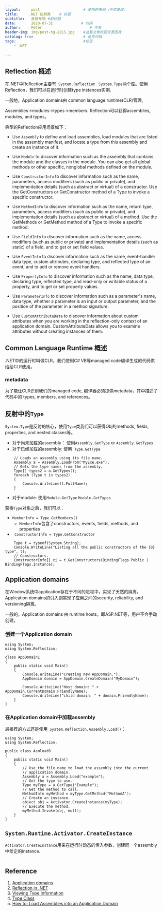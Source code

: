 ```yaml
---
layout:     post                    # 使用的布局（不需要改）
title:     .NET 反射类    # 标题 
subtitle:   反射专场 #副标题
date:       2020-07-31             # 时间
author:     Peter                      # 作者
header-img: img/post-bg-2015.jpg    #这篇文章标题背景图片
catalog: true                       # 是否归档
tags:                               #标签
    - .NET
    
---
```


## Reflection 概述

在.NET中Reflection主要有` System.Reflection`  ` System.Type`两个库。使用Reflection，我们可以在运行时创建type instances实例.  

一般地，Application domains由 common language runtime(CLR)管理。  

Assemblies->modules->types->members. Reflection可以获得assemblies, modules, and types。  

典型的Reflection应用场景如下：  

+ Use `Assembly` to define and load assemblies, load modules that are listed in the assembly manifest, and locate a type from this assembly and create an instance of it.

+ Use `Module` to discover information such as the assembly that contains the module and the classes in the module. You can also get all global methods or other specific, nonglobal methods defined on the module.

+ Use `ConstructorInfo` to discover information such as the name, parameters, access modifiers (such as public or private), and implementation details (such as abstract or virtual) of a constructor. Use the GetConstructors or GetConstructor method of a Type to invoke a specific constructor.

+ Use `MethodInfo` to discover information such as the name, return type, parameters, access modifiers (such as public or private), and implementation details (such as abstract or virtual) of a method. Use the GetMethods or GetMethod method of a Type to invoke a specific method.

+ Use `FieldInfo` to discover information such as the name, access modifiers (such as public or private) and implementation details (such as static) of a field, and to get or set field values.

+ Use `EventInfo` to discover information such as the name, event-handler data type, custom attributes, declaring type, and reflected type of an event, and to add or remove event handlers.

+ Use `PropertyInfo` to discover information such as the name, data type, declaring type, reflected type, and read-only or writable status of a property, and to get or set property values.

+ Use `ParameterInfo` to discover information such as a parameter's name, data type, whether a parameter is an input or output parameter, and the position of the parameter in a method signature.

+ Use `CustomAttributeData` to discover information about custom attributes when you are working in the reflection-only context of an application domain. CustomAttributeData allows you to examine attributes without creating instances of them.

## Common Language Runtime 概述

.NET中的运行时叫做CLR。我们使用C# VB等managed code编译生成的代码供给给CLR使用。  

### metadata

为了能让CLR识别我们的managed code, 编译器必须提供metadata，其中描述了代码中的 types, members, and references。  

## 反射中的`Type`

`System.Type`是反射的核心，使用`Type`类我们可以获得Obj的methods, fields, properties, and nested classes等。  

+ 对于尚未加载的assembly： 使用`Assembly.GetType` or `Assembly.GetTypes`
+ 对于已经加载的assembly: 使用` Type.GetType`
```
    // Loads an assembly using its file name.
    Assembly a = Assembly.LoadFrom("MyExe.exe");
    // Gets the type names from the assembly.
    Type[] types2 = a.GetTypes();
    foreach (Type t in types2)
    {
        Console.WriteLine(t.FullName);
    }
```
+ 对于module: 使用`Module.GetType` `Module.GetTypes`

获得`Type`对象之后，我们可以：  

+ `MemberInfo = Type.GetMembers()`
    + `MemberInfo`包含了constructors, events, fields, methods, and properties
+ ` ConstructorInfo = Type.GetConstructor`

```
    Type t = typeof(System.String);
    Console.WriteLine("Listing all the public constructors of the {0} type", t);
    // Constructors.
    ConstructorInfo[] ci = t.GetConstructors(BindingFlags.Public | BindingFlags.Instance);
```

## Application domains

在Window系统中application存在于不同的进程中，实现了天然的隔离。Application domains的引入则实现了应用之间的security, reliability, and versioning隔离。  

一般的，Application domains 由 runtime hosts，即ASP.NET等，用户不会手动创建。  

### 创建一个Application domain

```
using System;
using System.Reflection;

class AppDomain1
{
    public static void Main()
    {
        Console.WriteLine("Creating new AppDomain.");
        AppDomain domain = AppDomain.CreateDomain("MyDomain");

        Console.WriteLine("Host domain: " + AppDomain.CurrentDomain.FriendlyName);
        Console.WriteLine("child domain: " + domain.FriendlyName);
    }
}
``` 

### 在Application domain中加载assembly

最推荐的方式还是使用` System.Reflection.Assembly.Load()`：  

```
using System;
using System.Reflection;

public class Asmload0
{
    public static void Main()
    {
        // Use the file name to load the assembly into the current
        // application domain.
        Assembly a = Assembly.Load("example");
        // Get the type to use.
        Type myType = a.GetType("Example");
        // Get the method to call.
        MethodInfo myMethod = myType.GetMethod("MethodA");
        // Create an instance.
        object obj = Activator.CreateInstance(myType);
        // Execute the method.
        myMethod.Invoke(obj, null);
    }
}
```

## `System.Runtime.Activator.CreateInstance`

`Activator.CreateInstance`用来在运行时动态的传入参数，创建同一个assembly中给定的instance.  

```

```  


## Reference

1. [Application domains](https://docs.microsoft.com/en-us/dotnet/framework/app-domains/application-domains)
2. [Reflection in .NET](https://docs.microsoft.com/en-us/dotnet/framework/reflection-and-codedom/reflection)
3. [Viewing Type Information](https://docs.microsoft.com/en-us/dotnet/framework/reflection-and-codedom/viewing-type-information)
4. [Type Class](https://docs.microsoft.com/en-us/dotnet/api/system.type?view=netcore-3.1)
5. [How to: Load Assemblies into an Application Domain](https://docs.microsoft.com/en-us/dotnet/framework/app-domains/how-to-load-assemblies-into-an-application-domain)
